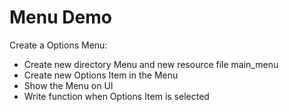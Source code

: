 # Menu Demo
Create a Options Menu:
- Create new directory Menu and new resource file main_menu
- Create new Options Item in the Menu
- Show the Menu on UI
- Write function when Options Item is selected
